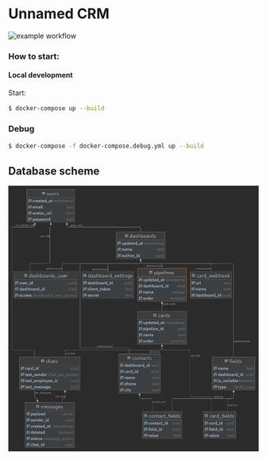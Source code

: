 # Unnamed CRM

![example workflow](https://github.com/ignavan39/ucrm/actions/workflows/build.yml/badge.svg)

### How to start:

#### Local development

Start:
```bash
$ docker-compose up --build
```

### Debug
```bash
$ docker-compose -f docker-compose.debug.yml up --build
```
## Database scheme

![scheme](./.assets/scheme.png)
